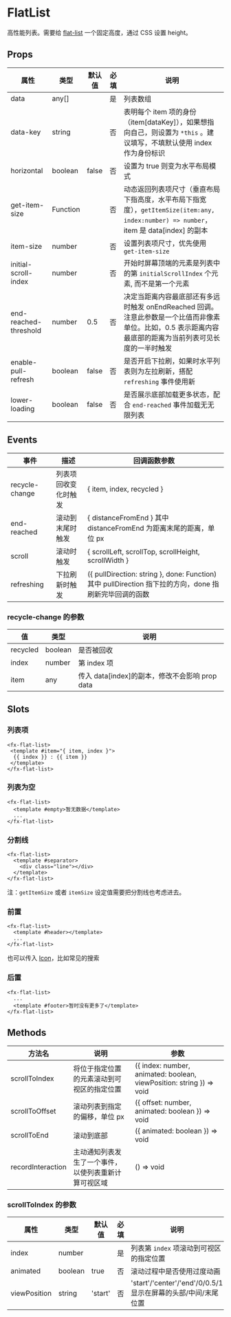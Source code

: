 # FlatList

高性能列表。需要给 [flat-list](./README.FlatList.md) 一个固定高度，通过 CSS 设置 height。

## Props

| 属性                  | 类型     | 默认值 | 必填 | 说明                                                                                                                                                     |
| --------------------- | -------- | ------ | ---- | -------------------------------------------------------------------------------------------------------------------------------------------------------- |
| data                  | any[]    |        | 是   | 列表数组                                                                                                                                                 |
| data-key              | string   |        | 否   | 表明每个 item 项的身份（item[dataKey]），如果想指向自己，则设置为 `*this` 。建议填写，不填默认使用 index 作为身份标识                                    |
| horizontal            | boolean  | false  | 否   | 设置为 true 则变为水平布局模式                                                                                                                           |
| get-item-size         | Function |        | 否   | 动态返回列表项尺寸（垂直布局下指高度，水平布局下指宽度），`getItemSize(item:any, index:number) => number`，item 是 data[index] 的副本                    |
| item-size             | number   |        | 否   | 设置列表项尺寸，优先使用 `get-item-size`                                                                                                                 |
| initial-scroll-index  | number   |        | 否   | 开始时屏幕顶端的元素是列表中的第 `initialScrollIndex` 个元素, 而不是第一个元素                                                                           |
| end-reached-threshold | number   | 0.5    | 否   | 决定当距离内容最底部还有多远时触发 onEndReached 回调。注意此参数是一个比值而非像素单位。比如，0.5 表示距离内容最底部的距离为当前列表可见长度的一半时触发 |
| enable-pull-refresh   | boolean  | false  | 否   | 是否开启下拉刷，如果时水平列表则为左拉刷新，搭配 `refreshing` 事件使用新                                                                                 |
| lower-loading         | boolean  | false  | 否   | 是否展示底部加载更多状态，配合 `end-reached` 事件加载无无限列表                                                                                          |

## Events

| 事件           | 描述                 | 回调函数参数                                                                                           |
| -------------- | -------------------- | ------------------------------------------------------------------------------------------------------ |
| recycle-change | 列表项回收变化时触发 | { item, index, recycled }                                                                              |
| end-reached    | 滚动到末尾时触发     | { distanceFromEnd } 其中 distanceFromEnd 为距离末尾的距离，单位 px                                     |
| scroll         | 滚动时触发           | { scrollLeft, scrollTop, scrollHeight, scrollWidth }                                                   |
| refreshing     | 下拉刷新时触发       | ({ pullDirection: string }, done: Function) 其中 pullDirection 指下拉的方向，done 指刷新完毕回调的函数 |

### recycle-change 的参数

| 值       | 类型    | 说明                                           |
| -------- | ------- | ---------------------------------------------- |
| recycled | boolean | 是否被回收                                     |
| index    | number  | 第 index 项                                    |
| item     | any     | 传入 data[index]的副本，修改不会影响 prop data |

## Slots

### 列表项

```
<fx-flat-list>
 <template #item="{ item, index }">
  {{ index }} : {{ item }}
 </template>
</fx-flat-list>
```

### 列表为空

```
<fx-flat-list>
  <template #empty>暂无数据</template>
  ...
</fx-flat-list>
```

### 分割线

```
<fx-flat-list>
  <template #separator>
    <div class="line"></div>
  </template>
</fx-flat-list>
```

注：`getItemSize` 或者 `itemSize` 设定值需要把分割线也考虑进去。

### 前置

```
<fx-flat-list>
  <template #header></template>
  ...
</fx-flat-list>
```

也可以传入 [Icon](./README.Icon.md)，比如常见的搜索

### 后置

```
<fx-flat-list>
  ...
  <template #footer>暂时没有更多了</template>
</fx-flat-list>
```

## Methods

| 方法名            | 说明                                                 | 参数                                                                 |
| ----------------- | ---------------------------------------------------- | -------------------------------------------------------------------- |
| scrollToIndex     | 将位于指定位置的元素滚动到可视区的指定位置           | ({ index: number, animated: boolean, viewPosition: string }) => void |
| scrollToOffset    | 滚动列表到指定的偏移，单位 px                        | ({ offset: number, animated: boolean }) => void                      |
| scrollToEnd       | 滚动到底部                                           | ({ animated: boolean }) => void                                      |
| recordInteraction | 主动通知列表发生了一个事件，以使列表重新计算可视区域 | () => void                                                           |

### scrollToIndex 的参数

| 属性         | 类型    | 默认值  | 必填 | 说明                                                          |
| ------------ | ------- | ------- | ---- | ------------------------------------------------------------- |
| index        | number  |         | 是   | 列表第 `index` 项滚动到可视区的指定位置                       |
| animated     | boolean | true    | 否   | 滚动过程中是否使用过度动画                                    |
| viewPosition | string  | 'start' | 否   | 'start'/'center'/'end'/0/0.5/1 显示在屏幕的头部/中间/末尾位置 |

